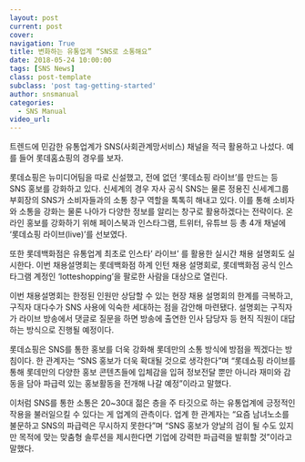 ```yaml
---
layout: post
current: post
cover:  
navigation: True
title: 변화하는 유통업계 “SNS로 소통해요”
date: 2018-05-24 10:00:00
tags: [SNS News]
class: post-template
subclass: 'post tag-getting-started'
author: snsmanual
categories:
  - SNS Manual
video_url: 
---
```




트렌드에 민감한 유통업계가 SNS(사회관계망서비스) 채널을 적극 활용하고 나섰다.
예를 들어 롯데홈쇼핑의 경우를 보자.

롯데쇼핑은 뉴미디어팀을 따로 신설했고, 전에 없던 ‘롯데쇼핑 라이브’를 만드는 등 SNS 홍보를 강화하고 있다.
신세계의 경우 자사 공식 SNS는 물론 정용진 신세계그룹 부회장의 SNS가 소비자들과의 소통 창구 역할을 톡톡히 해내고 있다.
이를 통해 소비자와 소통을 강화는 물론 나아가 다양한 정보를 알리는 창구로 활용하겠다는 전략이다.
온라인 홍보를 강화하기 위해 페이스북과 인스타그램, 트위터, 유튜브 등 총 4개 채널에 ‘롯데쇼핑 라이브(live)’를 선보였다.

또한 롯데백화점은 유통업계 최초로 인스타’ 라이브’ 를 활용한 실시간 채용 설명회도 실시한다.
이번 채용설명회는 롯데백화점 하계 인턴 채용 설명회로, 롯데백화점 공식 인스타그램 계정인 ‘lotteshopping’을 팔로한 사람을 대상으로 열린다.

이번 채용설명회는 한정된 인원만 상담할 수 있는 현장 채용 설명회의 한계를 극복하고, 구직자 대다수가 SNS 사용에 익숙한 세대하는 점을 감안해 마련됐다.
설명회는 구직자가 라이브 방송에서 댓글로 질문을 하면 방송에 출연한 인사 담당자 등 현직 직원이 대답하는 방식으로 진행될 예정이다.

롯데쇼핑은 SNS를 통한 홍보를 더욱 강화해 롯데만의 소통 방식에 방점을 찍겠다는 방침이다.
한 관계자는 “SNS 홍보가 더욱 확대될 것으로 생각한다”며 “롯데쇼핑 라이브를 통해 롯데만의 다양한 홍보 콘텐츠들에 입체감을 입혀 정보전달 뿐만 아니라
재미와 감동을 담아 파급력 있는 홍보활동을 전개해 나갈 예정”이라고 말했다.

이처럼 SNS를 통한 소통은 20~30대 젊은 층을 주 타깃으로 하는 유통업계에 긍정적인 작용을 불러일으킬 수 있다는 게 업계의 관측이다.
업계 한 관계자는 “요즘 남녀노소를 불문하고 SNS의 파급력은 무시하지 못한다”며 “SNS 홍보가 양날의 검이 될 수도 있지만 목적에 맞는 맞춤형 솔루션을 제시한다면 기업에 강력한 파급력을 발휘할 것”이라고 말했다.